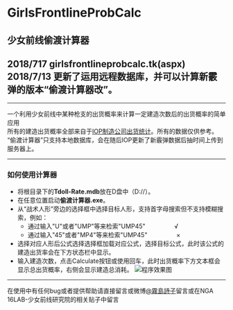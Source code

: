 GirlsFrontlineProbCalc
====================
少女前线偷渡计算器
----------------------------------
2018/717 girlsfrontlineprobcalc.tk(aspx)<br>
2018/7/13 更新了运用远程数据库，并可以计算新霰弹的版本“偷渡计算器改”。<br>
----------------------------------
***
一个利用少女前线中某种枪支的出货概率来计算一定建造次数后的出货概率的简单应用<br>
所有的建造出货概率全部来自于[IOP制造公司出货统计](http://gfdb.baka.pw/statistician.html)。所有的数据仅供参考。<br>
“偷渡计算器”只支持本地数据库，会在随后IOP更新了新霰弹数据后抽时间上传到服务器上。
***
### 如何使用计算器
 - 将根目录下的**Tdoll-Rate.mdb**放在D盘中（D://）。<br>
 - 在任意位置启动**偷渡计算器.exe**。
 - 从“战术人形”旁边的选择框中选择目标人形，支持首字母搜索但不支持模糊搜索，例如：
    - 通过输入"U"或者"UMP"等来检索"UMP45"&nbsp;&nbsp;&nbsp;&nbsp;&nbsp;&nbsp;&nbsp;&nbsp;&nbsp;&nbsp;&nbsp;&nbsp;&nbsp;&nbsp;&nbsp;&nbsp;&nbsp;√
    - 通过输入"45"或者"MP4"等来检索"UMP45"&nbsp;&nbsp;&nbsp;&nbsp;&nbsp;&nbsp;&nbsp;&nbsp;&nbsp;&nbsp;&nbsp;&nbsp;&nbsp;&nbsp;&nbsp;&nbsp;&nbsp;×
 - 选择对应人形后公式选择选择框加载对应公式，选择目标公式，此时该公式的建造出货率会在下方状态栏中显示。
 - 输入建造次数，点击Calculate按钮或使用回车，此时出货概率下方文本框会显示总出货概率，右侧会显示建造总消耗。
![程序效果图](https://upload-images.jianshu.io/upload_images/13042575-7f81f37533ab64dd.png?imageMogr2/auto-orient/strip%7CimageView2/2/w/1240)
***
在使用中有任何bug或者提供帮助请直接留言或微博[@霧島詩子](https://weibo.com/u/1834169003)留言或在NGA 16LAB-少女前线研究院的相关贴子中留言

